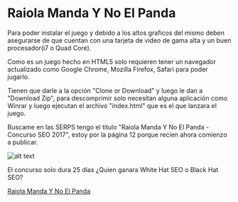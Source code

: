 # Raiola Manda Y No El Panda

Para poder instalar el juego y debido a los altos graficos del mismo deben asegurarse de que cuentan con una tarjeta de video de gama alta y un buen procesador(i7 o Quad Core).

Como es un juego hecho en HTML5 solo requieren tener un navegador actualizado como Google Chrome, Mozilla Firefox, Safari para poder jugarlo.

Tienen que darle a la opción "Clone or Download" y luego le dan a "Download Zip", para descomprimir solo necesitan alguna aplicación como Winrar y luego ejecutan el archivo "index.html" que es el que lanzara el juego.


Buscame en las SERPS tengo el título "Raiola Manda Y No El Panda - Concurso SEO 2017", estoy por la página 12 porque recien ahora comienzo a publicar.

![alt text](http://raiolapanda.com/wp-content/uploads/2017/06/raiola-manda-no-panda.jpg)

El concurso solo dura 25 días ¿Quien ganara White Hat SEO o Black Hat SEO?

[Raiola Manda Y No El Panda](http://raiolapanda.com)
